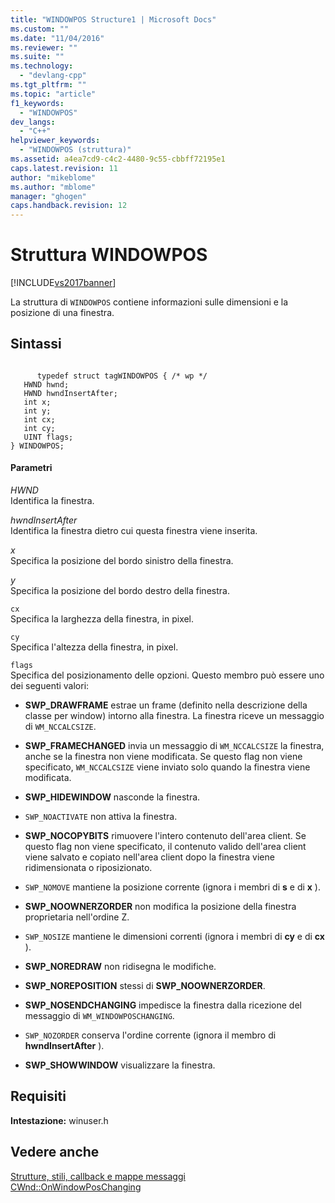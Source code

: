 ```yaml
---
title: "WINDOWPOS Structure1 | Microsoft Docs"
ms.custom: ""
ms.date: "11/04/2016"
ms.reviewer: ""
ms.suite: ""
ms.technology: 
  - "devlang-cpp"
ms.tgt_pltfrm: ""
ms.topic: "article"
f1_keywords: 
  - "WINDOWPOS"
dev_langs: 
  - "C++"
helpviewer_keywords: 
  - "WINDOWPOS (struttura)"
ms.assetid: a4ea7cd9-c4c2-4480-9c55-cbbff72195e1
caps.latest.revision: 11
author: "mikeblome"
ms.author: "mblome"
manager: "ghogen"
caps.handback.revision: 12
---
```

# Struttura WINDOWPOS
[!INCLUDE[vs2017banner](../../assembler/inline/includes/vs2017banner.md)]

La struttura di `WINDOWPOS` contiene informazioni sulle dimensioni e la posizione di una finestra.  
  
## Sintassi  
  
```  
  
      typedef struct tagWINDOWPOS { /* wp */  
   HWND hwnd;  
   HWND hwndInsertAfter;  
   int x;  
   int y;  
   int cx;  
   int cy;  
   UINT flags;  
} WINDOWPOS;  
```  
  
#### Parametri  
 *HWND*  
 Identifica la finestra.  
  
 *hwndInsertAfter*  
 Identifica la finestra dietro cui questa finestra viene inserita.  
  
 *x*  
 Specifica la posizione del bordo sinistro della finestra.  
  
 *y*  
 Specifica la posizione del bordo destro della finestra.  
  
 `cx`  
 Specifica la larghezza della finestra, in pixel.  
  
 `cy`  
 Specifica l'altezza della finestra, in pixel.  
  
 `flags`  
 Specifica del posizionamento delle opzioni.  Questo membro può essere uno dei seguenti valori:  
  
-   **SWP\_DRAWFRAME** estrae un frame \(definito nella descrizione della classe per window\) intorno alla finestra.  La finestra riceve un messaggio di `WM_NCCALCSIZE`.  
  
-   **SWP\_FRAMECHANGED** invia un messaggio di `WM_NCCALCSIZE` la finestra, anche se la finestra non viene modificata.  Se questo flag non viene specificato, `WM_NCCALCSIZE` viene inviato solo quando la finestra viene modificata.  
  
-   **SWP\_HIDEWINDOW** nasconde la finestra.  
  
-   `SWP_NOACTIVATE` non attiva la finestra.  
  
-   **SWP\_NOCOPYBITS** rimuovere l'intero contenuto dell'area client.  Se questo flag non viene specificato, il contenuto valido dell'area client viene salvato e copiato nell'area client dopo la finestra viene ridimensionata o riposizionato.  
  
-   `SWP_NOMOVE` mantiene la posizione corrente \(ignora i membri di **s** e di **x** \).  
  
-   **SWP\_NOOWNERZORDER** non modifica la posizione della finestra proprietaria nell'ordine Z.  
  
-   `SWP_NOSIZE` mantiene le dimensioni correnti \(ignora i membri di **cy** e di **cx** \).  
  
-   **SWP\_NOREDRAW** non ridisegna le modifiche.  
  
-   **SWP\_NOREPOSITION** stessi di **SWP\_NOOWNERZORDER**.  
  
-   **SWP\_NOSENDCHANGING** impedisce la finestra dalla ricezione del messaggio di `WM_WINDOWPOSCHANGING`.  
  
-   `SWP_NOZORDER` conserva l'ordine corrente \(ignora il membro di **hwndInsertAfter** \).  
  
-   **SWP\_SHOWWINDOW** visualizzare la finestra.  
  
## Requisiti  
 **Intestazione:** winuser.h  
  
## Vedere anche  
 [Strutture, stili, callback e mappe messaggi](../../mfc/reference/structures-styles-callbacks-and-message-maps.md)   
 [CWnd::OnWindowPosChanging](../Topic/CWnd::OnWindowPosChanging.md)